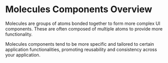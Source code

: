 
# Molecules Components Overview

Molecules are groups of atoms bonded together to form more complex UI components. These are often composed of multiple atoms to provide more functionality.

Molecules components tend to be more specific and tailored to certain application functionalities, promoting reusability and consistency across your application.